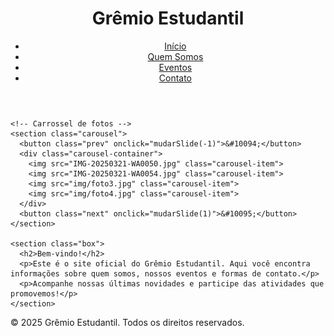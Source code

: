 <!DOCTYPE html>
<html lang="pt-br">
<head>
  <meta charset="UTF-8">
  <title>Grêmio Estudantil</title>
  <link rel="stylesheet" href="style.css">
</head>
<body>
  <header>
    <h1>Grêmio Estudantil</h1>
    <nav>
      <ul>
        <li><a href="index.html">Início</a></li>
        <li><a href="quem-somos.html">Quem Somos</a></li>
        <li><a href="eventos.html">Eventos</a></li>
        <li><a href="contato.html">Contato</a></li>
      </ul>
    </nav>
  </header>

  <main class="container">

    <!-- Carrossel de fotos -->
    <section class="carousel">
      <button class="prev" onclick="mudarSlide(-1)">&#10094;</button>
      <div class="carousel-container">
        <img src="IMG-20250321-WA0050.jpg" class="carousel-item">
        <img src="IMG-20250321-WA0054.jpg" class="carousel-item">
        <img src="img/foto3.jpg" class="carousel-item">
        <img src="img/foto4.jpg" class="carousel-item">
      </div>
      <button class="next" onclick="mudarSlide(1)">&#10095;</button>
    </section>

    <section class="box">
      <h2>Bem-vindo!</h2>
      <p>Este é o site oficial do Grêmio Estudantil. Aqui você encontra informações sobre quem somos, nossos eventos e formas de contato.</p>
      <p>Acompanhe nossas últimas novidades e participe das atividades que promovemos!</p>
    </section>

  </main>

  <footer>
    <p>&copy; 2025 Grêmio Estudantil. Todos os direitos reservados.</p>
  </footer>

  <script src="script.js"></script>
</body>
</html>
